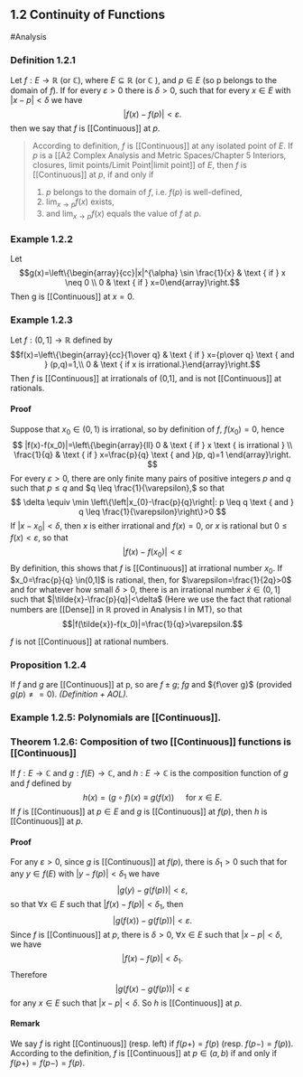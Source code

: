 ## 1.2 Continuity of Functions
#Analysis 
### Definition 1.2.1 
Let $f: E \to \mathbb{R}$ (or $\mathbb{C})$, where $E\subseteq\mathbb{R}$ (or $\mathbb{C}$ ), and $p \in E$  (so p belongs to the domain of $f$). If for every $\varepsilon>0$ there is $\delta>0$, such that for every $x \in E$ with $|x-p|<\delta$ we have
$$|f(x)-f(p)|<\varepsilon.$$
then we say that $f$ is [[Continuous]] at $p$.
>According to definition, $f$ is [[Continuous]] at any isolated point of $E$. If $p$ is a [[A2 Complex Analysis and Metric Spaces/Chapter 5 Interiors, closures, limit points/Limit Point|limit point]] of $E,$ then $f$ is [[Continuous]] at $p$, if and only if
>1. $p$ belongs to the domain of $f$, i.e. $f(p)$ is well-defined,
>2. $\lim _{x \to p} f(x)$ exists,
>3. and $\lim _{x \to p} f(x)$ equals the value of $f$ at $p$.

### Example 1.2.2
Let $$g(x)=\left\{\begin{array}{cc}|x|^{\alpha} \sin \frac{1}{x} & \text { if } x \neq 0 \\ 0 & \text { if } x=0\end{array}\right.$$
Then g is [[Continuous]] at $x=0$.

### Example 1.2.3
Let $f:(0,1]\to\mathbb{R}$ defined by $$f(x)=\left\{\begin{array}{cc}{1\over q} & \text { if } x={p\over q} \text { and } (p,q)=1,\\ 
0 & \text { if x is irrational.}\end{array}\right.$$
Then $f$ is [[Continuous]] at irrationals of (0,1], and is not [[Continuous]] at rationals.
#### Proof
Suppose that $x_0\in(0,1)$ is irrational, so by definition of $f$, $f(x_0)=0$,  hence
$$
|f(x)-f(x_0)|=\left\{\begin{array}{ll}
0 & \text { if } x \text { is irrational } \\
\frac{1}{q} & \text { if } x=\frac{p}{q} \text { and }(p, q)=1
\end{array}\right.
$$
For every $\varepsilon>0,$ there are only finite many pairs of positive integers $p$ and $q$ such that $p \leq q$ and $q \leq \frac{1}{\varepsilon},$ so that
$$
\delta \equiv \min \left\{\left|x_{0}-\frac{p}{q}\right|: p \leq q \text { and } q \leq \frac{1}{\varepsilon}\right\}>0
$$
If $\left|x-x_{0}\right|<\delta,$ then $x$ is either irrational and $f(x)=0,$ or $x$ is rational but $0 \leq f(x)<\varepsilon,$ so that
$$
|f(x)-f(x_0)|<\varepsilon
$$
By definition, this shows that $f$ is [[Continuous]] at irrational number $x_0$. If $x_0=\frac{p}{q} \in(0,1]$ is rational, then, for $\varepsilon=\frac{1}{2q}>0$ and for whatever how small $\delta>0,$ there is an irrational number $\tilde{x} \in(0,1]$ such that $|\tilde{x}-\frac{p}{q}|<\delta$ (Here we use the fact that rational numbers are [[Dense]] in $\mathbb{R}$ proved in Analysis I in MT), so that $$|f(\tilde{x})-f(x_0)|=\frac{1}{q}>\varepsilon.$$

$f$ is not [[Continuous]] at rational numbers.

### Proposition 1.2.4
If $f$ and $g$ are [[Continuous]] at p, so are $f\pm g$; $fg$ and ${f\over g}$ (provided $g(p)\neq=0$).
*(Definition + AOL).*

### Example 1.2.5: Polynomials are [[Continuous]].

### Theorem 1.2.6: Composition of two [[Continuous]] functions is [[Continuous]]
If $f:E\to\mathbb{C}$ and $g:f(E)\to\mathbb{C}$, and $h:E\to\mathbb{C}$ is the composition function of $g$ and $f$ defined by $$h(x)=(g \circ f)(x) \equiv g(f(x)) \quad \text { for } x \in E.$$ If $f$ is [[Continuous]] at $p \in E$ and $g$ is [[Continuous]] at $f(p)$, then $h$ is [[Continuous]] at $p$.
#### Proof
For any $\varepsilon>0$, since $g$ is [[Continuous]] at $f(p)$, there is $\delta_1>0$ such that for any $y \in f(E)$ with $|y-f(p)|<\delta_1$ we have$$|g(y)-g(f(p))|<\varepsilon,$$so that $\forall x\in E$ such that $|f(x)-f(p)|<\delta_1,$ then$$|g(f(x))-g(f(p))|<\varepsilon.$$
Since $f$ is [[Continuous]] at $p$, there is $\delta>0$,  $\forall x\in E$ such that $|x-p|<\delta$, we have $$|f(x)-f(p)|<\delta_1.$$
Therefore$$|g(f(x)-g(f(p))|<\varepsilon$$for any $x\in E$ such that $|x-p|<\delta$. So $h$ is [[Continuous]] at $p$.
#### Remark
We say $f$ is right [[Continuous]] (resp. left) if $f(p+)=f(p)$ (resp. $f(p-)=f(p)$). According to the definition, $f$ is [[Continuous]] at $p\in(a,b)$ if and only if $f(p+)=f(p-)=f(p)$.
